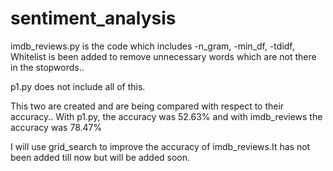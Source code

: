 # sentiment_analysis

imdb_reviews.py is the code which includes 
-n_gram, 
-min_df, 
-tdidf, 
Whitelist is been added to remove unnecessary words which are not there in the stopwords..

p1.py does not include all of this.

This two are created and are being compared with respect to their accuracy..
With p1.py, the accuracy was 52.63%
and with imdb_reviews the accuracy was 78.47%

I will use grid_search to improve the accuracy of imdb_reviews.It has not been added till now but will be added soon.
